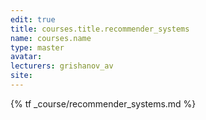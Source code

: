 ```yaml
---
edit: true
title: courses.title.recommender_systems
name: courses.name
type: master
avatar:
lecturers: grishanov_av
site:
---
```


{% tf _course/recommender_systems.md %}
